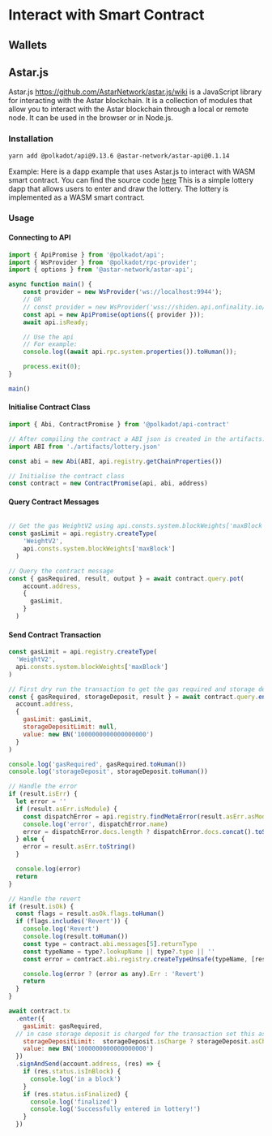 # Interact with Smart Contract

## Wallets

## Astar.js

Astar.js https://github.com/AstarNetwork/astar.js/wiki is a JavaScript library for interacting with the Astar blockchain. It is a collection of modules that allow you to interact with the Astar blockchain through a local or remote node. It can be used in the browser or in Node.js.

### Installation

```bash
yarn add @polkadot/api@9.13.6 @astar-network/astar-api@0.1.14
```

Example: Here is a dapp example that uses Astar.js to interact with WASM smart contract. You can find the source code [here](https://github.com/astarNetwork/wasm-lottery)
This is a simple lottery dapp that allows users to enter and draw the lottery. The lottery is implemented as a WASM smart contract.

### Usage

#### Connecting to API

```js
import { ApiPromise } from '@polkadot/api';
import { WsProvider } from '@polkadot/rpc-provider';
import { options } from '@astar-network/astar-api';

async function main() {
    const provider = new WsProvider('ws://localhost:9944');
    // OR
    // const provider = new WsProvider('wss://shiden.api.onfinality.io/public-ws');
    const api = new ApiPromise(options({ provider }));
    await api.isReady;

    // Use the api
    // For example:
    console.log((await api.rpc.system.properties()).toHuman());

    process.exit(0);
}

main()
```

#### Initialise Contract Class

```js
import { Abi, ContractPromise } from '@polkadot/api-contract'

// After compiling the contract a ABI json is created in the artifacts. Import the ABI:
import ABI from './artifacts/lottery.json'

const abi = new Abi(ABI, api.registry.getChainProperties())

// Initialise the contract class
const contract = new ContractPromise(api, abi, address)
```

#### Query Contract Messages

```js

// Get the gas WeightV2 using api.consts.system.blockWeights['maxBlock']
const gasLimit = api.registry.createType(
    'WeightV2',
    api.consts.system.blockWeights['maxBlock']
  )

// Query the contract message
const { gasRequired, result, output } = await contract.query.pot(
    account.address,
    {
      gasLimit,
    }
  )
```

#### Send Contract Transaction

```js
const gasLimit = api.registry.createType(
  'WeightV2',
  api.consts.system.blockWeights['maxBlock']
)

// First dry run the transaction to get the gas required and storage deposit
const { gasRequired, storageDeposit, result } = await contract.query.enter(
  account.address,
  {
    gasLimit: gasLimit,
    storageDepositLimit: null,
    value: new BN('1000000000000000000')
  }
)

console.log('gasRequired', gasRequired.toHuman())
console.log('storageDeposit', storageDeposit.toHuman())

// Handle the error
if (result.isErr) {
  let error = ''
  if (result.asErr.isModule) {
    const dispatchError = api.registry.findMetaError(result.asErr.asModule)
    console.log('error', dispatchError.name)
    error = dispatchError.docs.length ? dispatchError.docs.concat().toString() : dispatchError.name
  } else {
    error = result.asErr.toString()
  }

  console.log(error)
  return
}

// Handle the revert
if (result.isOk) {
  const flags = result.asOk.flags.toHuman()
  if (flags.includes('Revert')) {
    console.log('Revert')
    console.log(result.toHuman())
    const type = contract.abi.messages[5].returnType
    const typeName = type?.lookupName || type?.type || ''
    const error = contract.abi.registry.createTypeUnsafe(typeName, [result.asOk.data]).toHuman()

    console.log(error ? (error as any).Err : 'Revert')
    return
  }
}

await contract.tx
  .enter({
    gasLimit: gasRequired,
  // in case storage deposit is charged for the transaction set this as storageDeposit
    storageDepositLimit:  storageDeposit.isCharge ? storageDeposit.asCharge.toString() : null,
    value: new BN('1000000000000000000')
  })
  .signAndSend(account.address, (res) => {
    if (res.status.isInBlock) {
      console.log('in a block')
    }
    if (res.status.isFinalized) {
      console.log('finalized')
      console.log('Successfully entered in lottery!')
    }
  })
```
